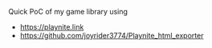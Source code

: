 Quick PoC of my game library using 
- https://playnite.link
- https://github.com/joyrider3774/Playnite_html_exporter
